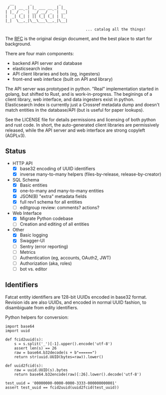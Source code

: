 
      __       _            _   
     / _| __ _| |_ ___ __ _| |_ 
    | |_ / _` | __/ __/ _` | __|
    |  _| (_| | || (_| (_| | |_ 
    |_|  \__,_|\__\___\__,_|\__|

                                        ... catalog all the things!


The [RFC](./farcat-rfc.md) is the original design document, and the best place
to start for background.

There are four main components:

- backend API server and database
- elasticsearch index
- API client libraries and bots (eg, ingesters)
- front-end web interface (built on API and library)

The API server was prototyped in python. "Real" implementation started in
golang, but shifted to Rust, and is work-in-progress. The beginings of a client
library, web interface, and data ingesters exist in python. Elasticsearch index
is currently just a Crossref metadata dump and doesn't match entities in the
database/API (but is useful for paper lookups).

See the LICENSE file for details permissions and licensing of both python and
rust code. In short, the auto-generated client libraries are permissively
released, while the API server and web interface are strong copyleft (AGPLv3).

## Status

- HTTP API
    - [x] base32 encoding of UUID identifiers
    - [x] inverse many-to-many helpers (files-by-release, release-by-creator)
- SQL Schema
    - [x] Basic entities
    - [x] one-to-many and many-to-many entities
    - [x] JSON(B) "extra" metadata fields
    - [x] full rev1 schema for all entities
    - [ ] editgroup review: comments? actions?
- Web Interface
    - [x] Migrate Python codebase
    - [ ] Creation and editing of all entities
- Other
    - [x] Basic logging
    - [x] Swagger-UI 
    - [ ] Sentry (error reporting)
    - [ ] Metrics
    - [ ] Authentication (eg, accounts, OAuth2, JWT)
    - [ ] Authorization (aka, roles)
    - [ ] bot vs. editor

## Identifiers

Fatcat entity identifiers are 128-bit UUIDs encoded in base32 format. Revision
ids are also UUIDs, and encoded in normal UUID fashion, to disambiguate from
edity identifiers.

Python helpers for conversion:

    import base64
    import uuid

    def fcid2uuid(s):
        s = s.split('_')[-1].upper().encode('utf-8')
        assert len(s) == 26
        raw = base64.b32decode(s + b"======")
        return str(uuid.UUID(bytes=raw)).lower()

    def uuid2fcid(s):
        raw = uuid.UUID(s).bytes
        return base64.b32encode(raw)[:26].lower().decode('utf-8')

    test_uuid = '00000000-0000-0000-3333-000000000001'
    assert test_uuid == fcid2uuid(uuid2fcid(test_uuid))
